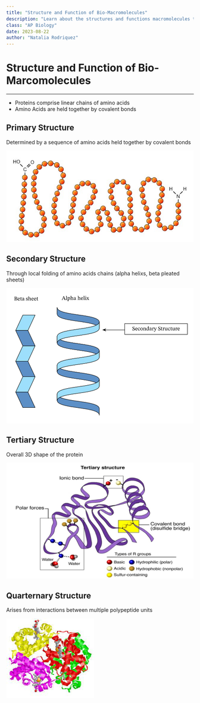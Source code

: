 ```yaml
---
title: "Structure and Function of Bio-Macromolecules"
description: "Learn about the structures and functions macromolecules take in the world of biology." 
class: "AP Biology"
date: 2023-08-22
author: "Natalia Rodriquez"
---
```

# Structure and Function of Bio-Marcomolecules
--- 
- Proteins comprise linear chains of amino acids
- Amino Acids are held together by covalent bonds

## Primary Structure
Determined by a sequence of amino acids held together by covalent bonds

![Primary Structure](images/primary-structure_med.jpg) 

## Secondary Structure
Through local folding of amino acids chains (alpha helixs, beta pleated sheets)

![Secondary Structure](images/6.svg)

## Tertiary Structure 
Overall 3D shape of the protein 

![Tertiary Structure](images/17-surprising-facts-about-tertiary-structure-1694222965.jpg)

## Quarternary Structure
Arises from interactions between multiple polypeptide units 

![Quarternary Structure](images/images.jpg)